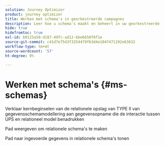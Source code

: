 ```yaml
---
solution: Journey Optimizer
product: journey optimizer
title: Werken met schema's in georkestreerde campagnes
description: Leer hoe u schema's maakt en beheert in uw georkestreerde campagnes
hide: true
hidefromtoc: true
exl-id: b0125a50-d187-49fc-ad12-bbe6650f8f1e
source-git-commit: c41d7e7543f3254479f63d4e104f471192e63632
workflow-type: tm+mt
source-wordcount: '57'
ht-degree: 0%

---
```


# Werken met schema&#39;s {#ms-schemas}

Verklaar kernbeginselen van de relationele opslag van TYPE II van gegevensschemamodellering aan gegevensopname die de interactie tussen UPS en relationeel model benadrukken

Pad weergeven om relationele schema&#39;s te maken

Pad naar ingevoerde gegevens in relationele schema&#39;s tonen
